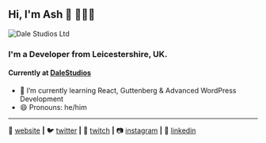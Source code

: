 ## Hi, I'm Ash 👋 🥦🥦🥦

<img src="https://ashredman.com/meta/og-image.jpg" alt="Dale Studios Ltd" />

### I'm a Developer from Leicestershire, UK.
#### Currently at [DaleStudios]


- 🌱 I’m currently learning React, Guttenberg & Advanced WordPress Development
- 😄 Pronouns: he/him

---

🏡 [website][website] **|** 
🐦 [twitter][twitter] **|** 
🎥 [twitch][twitch] **|** 
📷 [instagram][instagram] **|** 
👔 [linkedin][linkedin]

[website]: https://ashredman.com
[twitter]: https://twitter.com/AJ_Redman
[twitch]: https://www.twitch.tv/ajr___
[instagram]: https://www.instagram.com/ashj_redman/
[linkedin]: https://www.linkedin.com/in/ashley-redman/
[dalestudios]: https://github.com/DaleStudiosLtd
